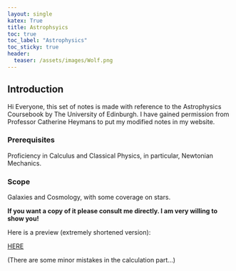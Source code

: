 ```yaml
---
layout: single
katex: True
title: Astrophsyics
toc: true
toc_label: "Astrophysics"
toc_sticky: true
header:
  teaser: /assets/images/Wolf.png
---
```

## Introduction
Hi Everyone, this set of notes is made with reference to the Astrophysics Coursebook by The University of Edinburgh. I have gained permission from Professor Catherine Heymans to put my modified notes in my website. 

### Prerequisites
Proficiency in Calculus and Classical Physics, in particular, Newtonian Mechanics.

### Scope
Galaxies and Cosmology, with some coverage on stars. 

**If you want a copy of it please consult me directly. I am very willing to show you!**


Here is a preview (extremely shortened version):

[HERE]({{site.url}}/assets/Sneak.pdf)

(There are some minor mistakes in the calculation part...)





